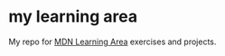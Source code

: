 # my learning area

My repo for [MDN Learning Area](https://developer.mozilla.org/en-US/Learn) exercises and projects.
